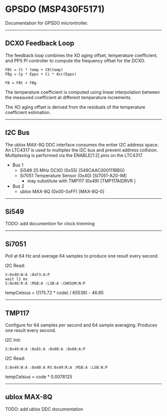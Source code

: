 # GPSDO (MSP430F5171)

Documentation for GPSDO microntroller.

---
## DCXO Feedback Loop

The feedback loop combines the XO aging offset, temperature coefficient, and PPS PI controller to compute the frequency offset for the DCXO.

```
FBt = Ct * temp + C0(temp)
FBg = Cp * Epps + Ci * Acc(Epps)

FB = FBt + FBg
```

The temperature coefficient is computed using linear interpolation between the measured coefficient at different temperature increments.

The XO aging offset is derived from the residuals of the temperature coefficient estimation.

---
## I2C Bus

The ublox MAX-8Q DDC interface consumes the entier I2C address space. An LTC4317 is used to multiplex the I2C bus and prevent address collision. Multiplexing is performed via the ENABLE[1:2] pins on the LTC4317.

- Bus 1
    - Si549 25 MHz DCXO (0x55) [549CAAC000111BBG]
    - Si7051 Temperature Sensor (0x40) [SI7051-A20-IM]
        - may substitute with TMP117 (0x49) [TMP117AIDRVR ]
- Bus 2
    - ublox MAX-8Q (0x00-0xFF) [MAX-8Q-0]

---
## Si549

TODO: add documention for clock trimming

---
## Si7051

Poll at 64 Hz and average 64 samples to produce one result every second.

I2C Read:
```
S:0x40:W:A :0xF3:A:P
wait l2 ms
S:0x40:R:A :MSB:A :LSB:A :CHKSUM:N:P
```

tempCelsius = ((175.72 * code) / 65536) - 46.85

---
## TMP117

Configure for 64 samples per second and 64 sample averaging. Produces one result every second.

I2C Init:
```
S:0x49:W:A :0x01:A :0x00:A :0x60:A:P
```

I2C Read:
```
S:0x49:W:A :0x00:A RS:0x49:R:A :MSB:A :LSB:N:P
```

tempCelsius = code * 0.0078125

---
## ublox MAX-8Q

TODO: add ublox DDC documentation

